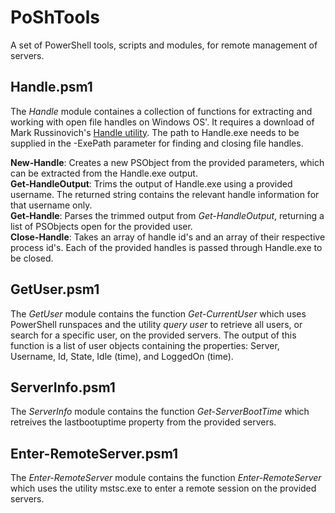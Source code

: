 # PoShTools
A set of PowerShell tools, scripts and modules, for remote management of servers.

## Handle.psm1
The <i>Handle</i> module containes a collection of functions for extracting and working with open file handles on Windows OS'. It requires a download of Mark Russinovich's <a href="https://technet.microsoft.com/en-us/sysinternals/handle.aspx" target="_blank">Handle utility</a>. The path to Handle.exe needs to be supplied in the -ExePath parameter for finding and closing file handles.

<b>New-Handle</b>: Creates a new PSObject from the provided parameters, which can be extracted from the Handle.exe output.<br/>
<b>Get-HandleOutput</b>: Trims the output of Handle.exe using a provided username. The returned string contains the relevant handle information for that username only.<br/>
<b>Get-Handle</b>: Parses the trimmed output from <i>Get-HandleOutput</i>, returning a list of PSObjects open for the provided user.<br/>
<b>Close-Handle</b>: Takes an array of handle id's and an array of their respective process id's. Each of the provided handles is passed through Handle.exe to be closed.

## GetUser.psm1
The <i>GetUser</i> module contains the function <i>Get-CurrentUser</i> which uses PowerShell runspaces and the utility <i>query user</i> to retrieve all users, or search for a specific user, on the provided servers. The output of this function is a list of user objects containing the properties: Server, Username, Id, State, Idle (time), and LoggedOn (time).

## ServerInfo.psm1
The <i>ServerInfo</i> module contains the function <i>Get-ServerBootTime</i> which retreives the lastbootuptime property from the provided servers.

## Enter-RemoteServer.psm1
The <i>Enter-RemoteServer</i> module contains the function <i>Enter-RemoteServer</i> which uses the utility mstsc.exe to enter a remote session on the provided servers.
